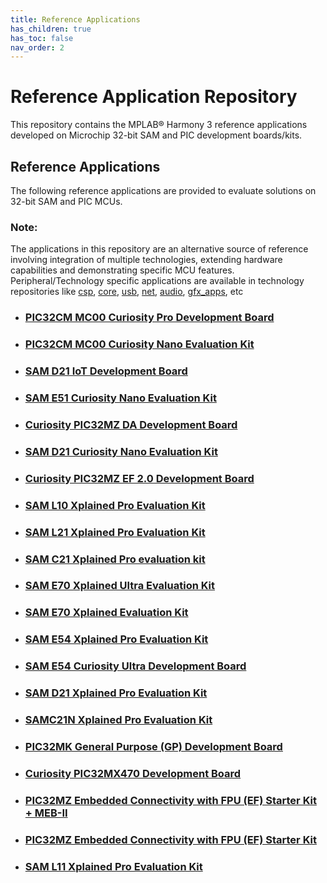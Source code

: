 ```yaml
---
title: Reference Applications
has_children: true
has_toc: false
nav_order: 2
---
```

# Reference Application Repository

This repository contains the MPLAB® Harmony 3 reference applications developed on Microchip 32-bit SAM and PIC development boards/kits.   

## Reference Applications

The following reference applications are provided to evaluate solutions on 32-bit SAM and PIC MCUs.

### **Note:**
The applications in this repository are an alternative source of reference involving integration of multiple technologies, extending hardware capabilities and demonstrating specific MCU features.
Peripheral/Technology specific applications are available in technology repositories like [csp](https://github.com/Microchip-MPLAB-Harmony/csp), [core](https://github.com/Microchip-MPLAB-Harmony/core), [usb](https://github.com/Microchip-MPLAB-Harmony/usb), [net](https://github.com/Microchip-MPLAB-Harmony/net), [audio](https://github.com/Microchip-MPLAB-Harmony/audio), [gfx_apps](https://github.com/Microchip-MPLAB-Harmony/gfx_apps), etc

- ### [PIC32CM MC00 Curiosity Pro Development Board](./pic32cm_mc00_curiosity_pro/readme.md)
- ### [PIC32CM MC00 Curiosity Nano Evaluation Kit](./pic32cm_mc00_cnano/readme.md)
- ### [SAM D21 IoT Development Board](./sam_d21_iot/readme.md)
- ### [SAM E51 Curiosity Nano Evaluation Kit](./sam_e51_cnano/readme.md)
- ### [Curiosity PIC32MZ DA Development Board](./pic32mz_da_curiosity/readme.md)
- ### [SAM D21 Curiosity Nano Evaluation Kit](./sam_d21_cnano/readme.md)
- ### [Curiosity PIC32MZ EF 2.0 Development Board](./pic32mz_ef_curiosity_v2/readme.md)
- ### [SAM L10 Xplained Pro Evaluation Kit](./sam_l10_xpro/readme.md)
- ### [SAM L21 Xplained Pro Evaluation Kit](./sam_l21_xpro/readme.md)
- ### [SAM C21 Xplained Pro evaluation kit](./sam_c21_xpro/readme.md)
- ### [SAM E70 Xplained Ultra Evaluation Kit](./sam_e70_xult/readme.md)
- ### [SAM E70 Xplained Evaluation Kit](./sam_e70_xpld/readme.md)
- ### [SAM E54 Xplained Pro Evaluation Kit](./sam_e54_xpro/readme.md)
- ### [SAM E54 Curiosity Ultra Development Board](./sam_e54_cult/readme.md)
- ### [SAM D21 Xplained Pro Evaluation Kit](./sam_d21_xpro/readme.md)
- ### [SAMC21N Xplained Pro Evaluation Kit](./sam_c21n_xpro/readme.md)
- ### [PIC32MK General Purpose (GP) Development Board](./pic32mk_gp_db/readme.md)
- ### [Curiosity PIC32MX470 Development Board](./pic32mx470_curiosity/readme.md)
- ### [PIC32MZ Embedded Connectivity with FPU (EF) Starter Kit + MEB-II](./pic32mz_ef_sk_meb2/readme.md)
- ### [PIC32MZ Embedded Connectivity with FPU (EF) Starter Kit](./pic32mz_ef_sk/readme.md)
- ### [SAM L11 Xplained Pro Evaluation Kit](./sam_l11_xpro/readme.md)
